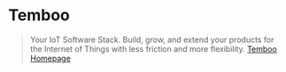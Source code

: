 # Temboo

> Your IoT Software Stack. Build, grow, and extend your products for the Internet of Things with less friction and more flexibility. [Temboo Homepage](https://temboo.com/)

